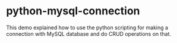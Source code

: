 # python-mysql-connection
This demo explained how to use the python scripting for making a connection with MySQL database and do CRUD operations on that. 
